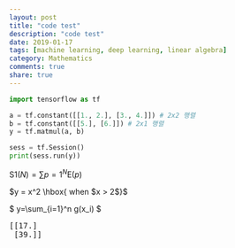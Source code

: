 ```yaml
---
layout: post
title: "code test"
description: "code test"
date: 2019-01-17
tags: [machine learning, deep learning, linear algebra]
category: Mathematics
comments: true
share: true
---
```



```python
import tensorflow as tf

a = tf.constant([[1., 2.], [3., 4.]]) # 2x2 행렬
b = tf.constant([[5.], [6.]]) # 2x1 행렬
y = tf.matmul(a, b)

sess = tf.Session()
print(sess.run(y))
```

$\text{S}1(N) = \sum{p=1}^N \text{E}(p)$

$y = x^2 \hbox{ when $x > 2$}$

$ y=\sum_{i=1}^n g(x_i) $

<pre class="output">
[[17.]
 [39.]]
</pre>
